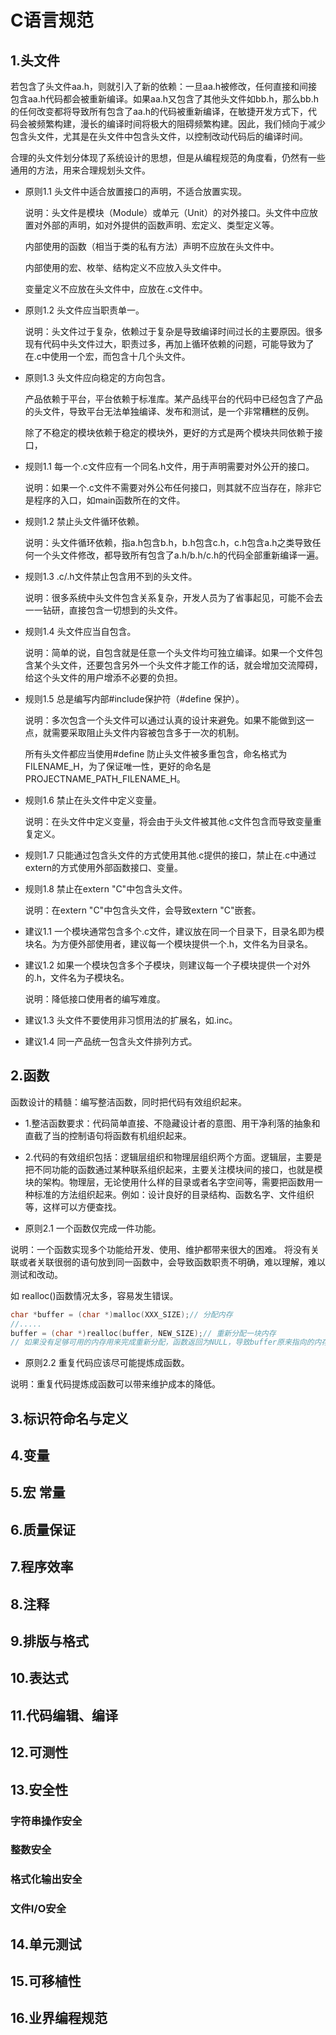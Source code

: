 # C语言规范
## 1.头文件
若包含了头文件aa.h，则就引入了新的依赖：一旦aa.h被修改，任何直接和间接包含aa.h代码都会被重新编译。如果aa.h又包含了其他头文件如bb.h，那么bb.h的任何改变都将导致所有包含了aa.h的代码被重新编译，在敏捷开发方式下，代码会被频繁构建，漫长的编译时间将极大的阻碍频繁构建。因此，我们倾向于减少包含头文件，尤其是在头文件中包含头文件，以控制改动代码后的编译时间。

合理的头文件划分体现了系统设计的思想，但是从编程规范的角度看，仍然有一些通用的方法，用来合理规划头文件。

* 原则1.1 头文件中适合放置接口的声明，不适合放置实现。

   说明：头文件是模块（Module）或单元（Unit）的对外接口。头文件中应放置对外部的声明，如对外提供的函数声明、宏定义、类型定义等。

   内部使用的函数（相当于类的私有方法）声明不应放在头文件中。
   
   内部使用的宏、枚举、结构定义不应放入头文件中。
   
   变量定义不应放在头文件中，应放在.c文件中。
   
* 原则1.2 头文件应当职责单一。

   说明：头文件过于复杂，依赖过于复杂是导致编译时间过长的主要原因。很多现有代码中头文件过大，职责过多，再加上循环依赖的问题，可能导致为了在.c中使用一个宏，而包含十几个头文件。

* 原则1.3 头文件应向稳定的方向包含。

   产品依赖于平台，平台依赖于标准库。某产品线平台的代码中已经包含了产品的头文件，导致平台无法单独编译、发布和测试，是一个非常糟糕的反例。
   
   除了不稳定的模块依赖于稳定的模块外，更好的方式是两个模块共同依赖于接口，

* 规则1.1 每一个.c文件应有一个同名.h文件，用于声明需要对外公开的接口。

   说明：如果一个.c文件不需要对外公布任何接口，则其就不应当存在，除非它是程序的入口，如main函数所在的文件。

* 规则1.2 禁止头文件循环依赖。

   说明：头文件循环依赖，指a.h包含b.h，b.h包含c.h，c.h包含a.h之类导致任何一个头文件修改，都导致所有包含了a.h/b.h/c.h的代码全部重新编译一遍。
   
* 规则1.3 .c/.h文件禁止包含用不到的头文件。

   说明：很多系统中头文件包含关系复杂，开发人员为了省事起见，可能不会去一一钻研，直接包含一切想到的头文件。
   
* 规则1.4 头文件应当自包含。

   说明：简单的说，自包含就是任意一个头文件均可独立编译。如果一个文件包含某个头文件，还要包含另外一个头文件才能工作的话，就会增加交流障碍，给这个头文件的用户增添不必要的负担。

* 规则1.5 总是编写内部#include保护符（#define 保护）。

   说明：多次包含一个头文件可以通过认真的设计来避免。如果不能做到这一点，就需要采取阻止头文件内容被包含多于一次的机制。
   
   所有头文件都应当使用#define 防止头文件被多重包含，命名格式为FILENAME_H，为了保证唯一性，更好的命名是PROJECTNAME_PATH_FILENAME_H。
   
* 规则1.6 禁止在头文件中定义变量。

   说明：在头文件中定义变量，将会由于头文件被其他.c文件包含而导致变量重复定义。

* 规则1.7 只能通过包含头文件的方式使用其他.c提供的接口，禁止在.c中通过extern的方式使用外部函数接口、变量。

* 规则1.8 禁止在extern "C"中包含头文件。

   说明：在extern "C"中包含头文件，会导致extern "C"嵌套。
   
* 建议1.1 一个模块通常包含多个.c文件，建议放在同一个目录下，目录名即为模块名。为方便外部使用者，建议每一个模块提供一个.h，文件名为目录名。  
   
* 建议1.2 如果一个模块包含多个子模块，则建议每一个子模块提供一个对外的.h，文件名为子模块名。

   说明：降低接口使用者的编写难度。  
   
* 建议1.3 头文件不要使用非习惯用法的扩展名，如.inc。

* 建议1.4 同一产品统一包含头文件排列方式。

## 2.函数
函数设计的精髓：编写整洁函数，同时把代码有效组织起来。

* 1.整洁函数要求：代码简单直接、不隐藏设计者的意图、用干净利落的抽象和直截了当的控制语句将函数有机组织起来。

* 2.代码的有效组织包括：逻辑层组织和物理层组织两个方面。逻辑层，主要是把不同功能的函数通过某种联系组织起来，主要关注模块间的接口，也就是模块的架构。物理层，无论使用什么样的目录或者名字空间等，需要把函数用一种标准的方法组织起来。例如：设计良好的目录结构、函数名字、文件组织等，这样可以方便查找。


* 原则2.1 一个函数仅完成一件功能。

说明：一个函数实现多个功能给开发、使用、维护都带来很大的困难。
将没有关联或者关联很弱的语句放到同一函数中，会导致函数职责不明确，难以理解，难以测试和改动。

如 realloc()函数情况太多，容易发生错误。

```c
char *buffer = (char *)malloc(XXX_SIZE);// 分配内存
//.....
buffer = (char *)realloc(buffer, NEW_SIZE);// 重新分配一块内存
// 如果没有足够可用的内存用来完成重新分配，函数返回为NULL，导致buffer原来指向的内存被丢失。
```

* 原则2.2 重复代码应该尽可能提炼成函数。

说明：重复代码提炼成函数可以带来维护成本的降低。






## 3.标识符命名与定义


## 4.变量


## 5.宏 常量

## 6.质量保证

## 7.程序效率

## 8.注释

## 9.排版与格式

## 10.表达式

## 11.代码编辑、编译


## 12.可测性

## 13.安全性

### 字符串操作安全
### 整数安全
### 格式化输出安全
### 文件I/O安全

## 14.单元测试

## 15.可移植性


## 16.业界编程规范






